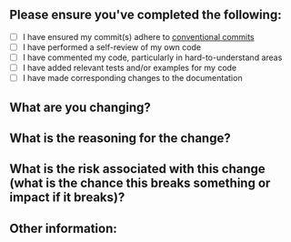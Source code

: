 ## Please ensure you've completed the following:
- [ ] I have ensured my commit(s) adhere to [conventional commits](https://www.conventionalcommits.org/en/v1.0.0/#summary)
- [ ] I have performed a self-review of my own code
- [ ] I have commented my code, particularly in hard-to-understand areas
- [ ] I have added relevant tests and/or examples for my code
- [ ] I have made corresponding changes to the documentation

## What are you changing?

## What is the reasoning for the change?

## What is the risk associated with this change (what is the chance this breaks something or impact if it breaks)?

## Other information:
